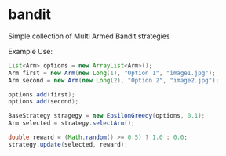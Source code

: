 bandit
======

Simple collection of Multi Armed Bandit strategies

Example Use:

```java
List<Arm> options = new ArrayList<Arm>();
Arm first = new Arm(new Long(1), "Option 1", "image1.jpg");
Arm second = new Arm(new Long(2), "Option 2", "image2.jpg");

options.add(first);
options.add(second);

BaseStrategy stragegy = new EpsilonGreedy(options, 0.1);
Arm selected = strategy.selectArm();

double reward = (Math.random() >= 0.5) ? 1.0 : 0.0;
strategy.update(selected, reward);
```